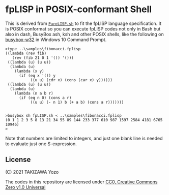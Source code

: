 # fpLISP in POSIX-conformant Shell

This is derived from [`PureLISP.sh`](https://github.com/ytaki0801/PureLISP.sh) to fit the fpLISP language specification. It is POSIX conformat so you can execute fpLISP codes not only in Bash but also in dash, BusyBox ash, ksh and other POSIX shells, like the following on [busybox-w32](https://frippery.org/busybox/) in Windows 10 Command Prompt.
```
>type ..\samples\fibonacci.fplisp
((lambda (rev fib)
   (rev (fib 21 0 1 '()) '()))
 ((lambda (u) (u u))
  (lambda (u)
    (lambda (x y)
      (if (eq x '()) y
           ((u u) (cdr x) (cons (car x) y))))))
 ((lambda (u) (u u))
  (lambda (u)
    (lambda (n a b r)
      (if (eq n 0) (cons a r)
           ((u u) (- n 1) b (+ a b) (cons a r)))))))


>busybox sh fpLISP.sh < ..\samples\fibonacci.fplisp
(0 1 1 2 3 5 8 13 21 34 55 89 144 233 377 610 987 1597 2584 4181 6765 10946)
>
```
Note that numbers are limited to integers, and just one blank line is needed to evaluate just one S-expression.

## License

(C) 2021 TAKIZAWA Yozo

The codes in this repository are licensed under [CC0, Creative Commons Zero v1.0 Universal](https://creativecommons.org/publicdomain/zero/1.0/)

